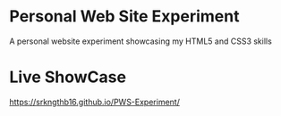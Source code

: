 # Personal Web Site Experiment
A personal website experiment showcasing my HTML5 and CSS3 skills

# Live ShowCase
https://srkngthb16.github.io/PWS-Experiment/
